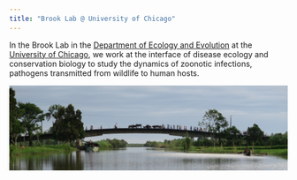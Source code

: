 ```yaml
---
title: "Brook Lab @ University of Chicago"
---
```

In the Brook Lab in the <a href="https://ecologyandevolution.uchicago.edu/">Department of Ecology and Evolution</a> at the <a href="https://uchicago.edu">University of Chicago</a>, we work at the interface of disease ecology and conservation biology to study the dynamics of zoonotic infections, pathogens transmitted from wildlife to human hosts.

<img src="/assets/mada-bridge.jpg" />